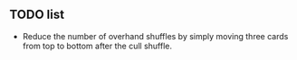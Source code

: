 ## TODO list
* Reduce the number of overhand shuffles by simply moving three cards from top
  to bottom after the cull shuffle.

